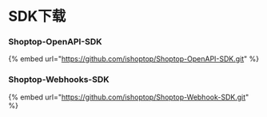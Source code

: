 # SDK下载

### Shoptop-OpenAPI-SDK

{% embed url="https://github.com/ishoptop/Shoptop-OpenAPI-SDK.git" %}

### Shoptop-Webhooks-SDK

{% embed url="https://github.com/ishoptop/Shoptop-Webhook-SDK.git" %}
